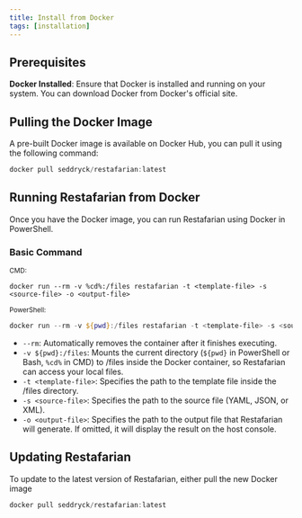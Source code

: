 ```yaml
---
title: Install from Docker
tags: [installation]
---
```

## Prerequisites

**Docker Installed**: Ensure that Docker is installed and running on your system. You can download Docker from Docker's official site.

## Pulling the Docker Image

A pre-built Docker image is available on Docker Hub, you can pull it using the following command:

```powershell
docker pull seddryck/restafarian:latest
```

## Running Restafarian from Docker

Once you have the Docker image, you can run Restafarian using Docker in PowerShell.

### Basic Command

<sub>CMD:</sub>
```CMD
docker run --rm -v %cd%:/files restafarian -t <template-file> -s <source-file> -o <output-file>
```

<sub>PowerShell:</sub>
```powershell
docker run --rm -v ${pwd}:/files restafarian -t <template-file> -s <source-file> -o <output-file>
```

- `--rm`: Automatically removes the container after it finishes executing.
- `-v ${pwd}:/files`: Mounts the current directory (`${pwd}` in PowerShell or Bash, `%cd%` in CMD) to /files inside the Docker container, so Restafarian can access your local files.
- `-t <template-file>`: Specifies the path to the template file inside the /files directory.
- `-s <source-file>`: Specifies the path to the source file (YAML, JSON, or XML).
- `-o <output-file>`: Specifies the path to the output file that Restafarian will generate. If omitted, it will display the result on the host console.

## Updating Restafarian

To update to the latest version of Restafarian, either pull the new Docker image

```powershell
docker pull seddryck/restafarian:latest
```
